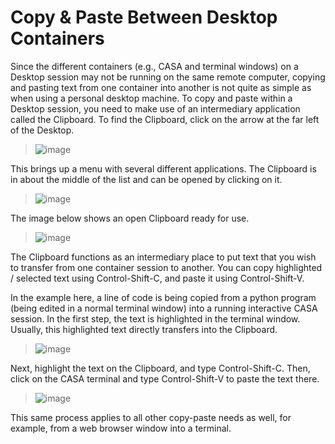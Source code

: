 # Copy & Paste Between Desktop Containers 

Since the different containers (e.g., CASA and terminal windows) on a
Desktop session may not be running on the same remote computer, copying
and pasting text from one container into another is not quite as simple
as when using a personal desktop machine. To copy and paste within a
Desktop session, you need to make use of an intermediary application
called the Clipboard. To find the Clipboard, click on the arrow at the
far left of the Desktop.

> ![image](images/clipboard/1_desktop_landing.png)

This brings up a menu with several different applications. The Clipboard
is in about the middle of the list and can be opened by clicking on it.

> ![image](images/clipboard/2_desktop_with_clipboard_menu.png)

The image below shows an open Clipboard ready for use.

> ![image](images/clipboard/3_clipboard_open.png)

The Clipboard functions as an intermediary place to put text that you
wish to transfer from one container session to another. You can copy
highlighted / selected text using Control-Shift-C, and paste it using
Control-Shift-V.

In the example here, a line of code is being copied from a python
program (being edited in a normal terminal window) into a running
interactive CASA session. In the first step, the text is highlighted in
the terminal window. Usually, this highlighted text directly transfers
into the Clipboard.

> ![image](images/clipboard/4_text_into_clipboard.png)

Next, highlight the text on the Clipboard, and type Control-Shift-C.
Then, click on the CASA terminal and type Control-Shift-V to paste the
text there.

> ![image](images/clipboard/5_copy_text_to_casa.png)

This same process applies to all other copy-paste needs as well, for
example, from a web browser window into a terminal.

